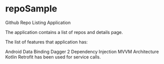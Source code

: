 # repoSample

Github Repo Listing Application

The application contains a list of repos and details page.

The list of features that application has:

Android Data Binding
Dagger 2 Dependency Injection
MVVM Architecture
Kotlin
Retrofit has been used for service calls.
